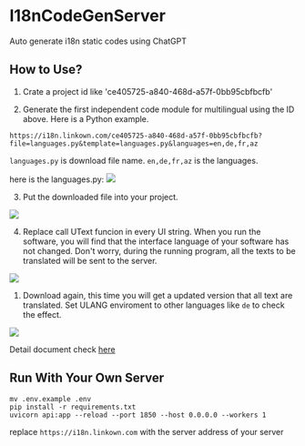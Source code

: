 # I18nCodeGenServer

Auto generate i18n static codes using ChatGPT 


## How to Use?

1. Crate a project id like 'ce405725-a840-468d-a57f-0bb95cbfbcfb'

2. Generate the first independent code module for multilingual using the ID above. Here is a Python example. 

`https://i18n.linkown.com/ce405725-a840-468d-a57f-0bb95cbfbcfb?file=languages.py&template=languages.py&languages=en,de,fr,az` 

`languages.py` is download file name.
`en,de,fr,az` is the languages. 

here is the languages.py:
![](https://ipfs.ee/ipfs/QmT27sLSS5pDMaHzoN6PqEXMthijApwShn44G7ezEnHF82/18cad445-056b-4711-b24f-5bc5b693f7f6.png)

3. Put the downloaded file into your project. 

![](https://ipfs.ee/ipfs/QmQJHuhdPjFMn7W6wJYoG3qatAuciDf4GfC1YhjbHLPVat/a10fd56c-d3ef-45fd-877a-8d13d8263c77.png)

4. Replace call UText funcion in every UI string. When you run the software, you will find that the interface language of your software has not changed. Don't worry, during the running program, all the texts to be translated will be sent to the server.

![](https://ipfs.ee/ipfs/QmVLLHRpk5MbFPkftRSsZnANjLxUpcSAmWXfduU7CShTPz/b688a2c8-e4bf-4dbe-9da7-4669b7787168.png)

1. Download again, this time you will get a updated version that all text are translated. Set ULANG enviroment to other languages like `de` to check the effect.

![](https://ipfs.ee/ipfs/QmWXGgLB1oyBjQH9f4z8QJJqtUNtqXxp2opBuUZbexsafw/5912bedd-832e-4772-b892-d183b985858c.png)

Detail document check [here](./API.md)

## Run With Your Own Server

```
mv .env.example .env
pip install -r requirements.txt
uvicorn api:app --reload --port 1850 --host 0.0.0.0 --workers 1
```

replace `https://i18n.linkown.com` with the server address of your server

